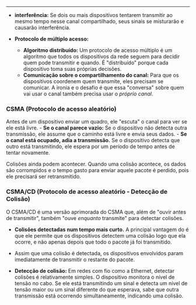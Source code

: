 
---
- **interferência:** Se dois ou mais dispositivos tentarem transmitir ao mesmo tempo nesse canal compartilhado, seus sinais se misturarão e causarão interferência.

- **Protocolo de múltiplo acesso:**
    - **Algoritmo distribuído:**  Um protocolo de acesso múltiplo é um algoritmo que todos os dispositivos da rede seguem para decidir quem pode transmitir e quando. É "distribuído" porque cada dispositivo toma suas próprias decisões.
    - **Comunicação sobre o compartilhamento do canal:** Para que os dispositivos coordenem quem transmite, eles precisam se comunicar. A ironia e o desafio é que essa "conversa" sobre quem vai usar o canal também precisa usar o _próprio canal_.

### **CSMA (Protocolo de acesso aleatório)**

Antes de um dispositivo enviar um quadro, ele "escuta" o canal para ver se ele está livre.
    - **Se o canal parece vazio:** Se o dispositivo não detecta outra transmissão, ele assume que o caminho está livre e envia seus dados.
    - **Se o canal está ocupado, adia a transmissão.** Se o dispositivo detecta que outro está transmitindo, ele espera por um período de tempo antes de tentar novamente.

Colisões ainda podem acontecer. Quando uma colisão acontece, os dados são corrompidos e o tempo gasto para enviar aquele pacote é perdido, pois ele precisará ser retransmitido.

### **CSMA/CD (Protocolo de acesso aleatório -  Detecção de Colisão)**

O CSMA/CD é uma versão aprimorada do CSMA que, além de "ouvir antes de transmitir", também "ouve _enquanto_ transmite" para detectar colisões.

- **Colisões detectadas num tempo mais curto.** A principal vantagem do é que ele permite que os dispositivos detectem uma colisão logo que ela ocorre, e não apenas depois que todo o pacote já foi transmitido.
- Assim que uma colisão é detectada, os dispositivos envolvidos param imediatamente de transmitir o restante do pacote.

- **Detecção de colisão:**
 Em redes com fio como a Ethernet, detectar colisões é relativamente simples. O dispositivo monitora o nível de tensão no cabo. Se ele está transmitindo um sinal e detecta um nível de tensão maior ou um sinal diferente do que esperava, sabe que outra transmissão está ocorrendo simultaneamente, indicando uma colisão.
